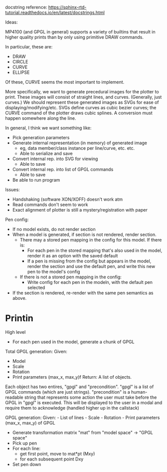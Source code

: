 docstring reference:
https://sphinx-rtd-tutorial.readthedocs.io/en/latest/docstrings.html

Ideas:

MP4100 (and GPGL in general) supports a variety of builtins that result in higher quality prints than by only using primitive DRAW commands.

In particular, these are:

* DRAW
* CIRCLE
* CURVE
* ELLIPSE

Of these, CURVE seems the most important to implement.

More specifically, we want to generate precedural images for the plotter to print. These images will consist of straight lines, and curves. (Generally, just curves.)
We should represent these generated images as SVGs for ease of displaying/modifying/etc. SVGs define curves as cubic bezier curves; the CURVE command of the plotter draws
cubic splines. A conversion must happen somewhere along the line.

In general, I think we want something like:

* Pick generation parameters
* Generate internal representation (in memory) of generated image
  * eg, data member/class instance per line/curve, etc. etc.
  * Able to serialize and save
* Convert internal rep. into SVG for viewing
  * Able to save
* Convert internal rep. into list of GPGL commands
  * Able to save
* Be able to run program


Issues:

* Handshaking (software XON/XOFF) doesn't work atm
* Read commands don't seem to work
* Exact alignment of plotter is still a mystery/registration with paper



Pen config:

- If no model exists, do not render section
- When a model is generated, if section is not rendered, render section.
  - There may a stored pen mapping in the config for this model. If there is:
	- For each pen in the stored mapping that's also used in the model, render it as an option with the saved default
	- If a pen is missing from the config but appears in the model, render the section and use the default pen, and write
		this new pen to the model's config
  - If there is not a stored pen mapping in the config:
	- Write config for each pen in the modeln, with the default pen selected
- If the section is rendered, re-render with the same pen semantics as above.


# Printin

High level

- For each pen used in the model, generate a chunk of GPGL


Total GPGL generation:
 Given:
   - Model
   - Scale
   - Rotation
   - Print parameters (max_x, max_y)f
 Return:
 A list of objects.

 Each object has two entires, "gpgl" and "precondition".
 "gpgl" is a list of GPGL commands (which are just strings).
 "precondition" is a human-readable string that represents some action the user must take before
 the GPGL in "gpgl" is executed. This will be displayed to the user in a modal and require them to acknowledge
 (handled higher up in the callstack)

GPGL generation:
 Given:
	- List of lines
	- Scale
	- Rotation
	- Print parameters (max_x, max_y) of GPGL

- Generate transformation matrix "mat" from "model space" -> "GPGL space"
- Pick up pen
- For each line:
  - get first point, move to mat*pt (Mxy)
  - for each subsequent point Dxy
- Set pen down


